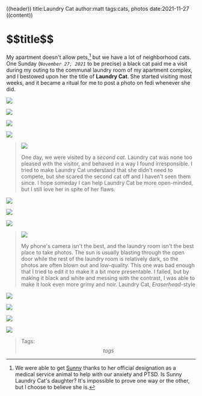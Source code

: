 ((header))
title:Laundry Cat
author:matt
tags:cats, photos
date:2021-11-27
((content))
<h1 id="pagetitle">$$title$$</h1>

My apartment doesn't allow pets,[^sunny] but we have a lot of neighborhood cats. One Sunday (*`November 27, 2021`* to be precise) a black cat paid me a visit during my outing to the communal laundry room of my apartment complex, and I bestowed upon her the title of **Laundry Cat**. She started visiting most weeks, and it became a ritual for me to post a photo on fedi whenever she did.

![](https://i.imgur.com/mBD6pAV.jpg)

![](https://i.imgur.com/SwDgwCN.jpg)

![](https://i.imgur.com/xU9EPOT.jpg)

![](https://i.imgur.com/x5to7zk.jpg)

>![](https://i.imgur.com/y9cmpk7.jpg)
>
> One day, we were visited by a *second cat*. Laundry cat was none too pleased with the visitor, and behaved in a way I found irresponsible. I tried to make Laundry Cat understand that she didn't need to compete, but she scared the second cat off and I haven't seen them since. I hope someday I can help Laundry Cat be more open-minded, but I still love her in spite of her flaws.

![](https://i.imgur.com/3Jv9B7s.jpg)

![](https://i.imgur.com/B6dnGsX.jpg)

![](https://i.imgur.com/bkAGkg1.jpg)

>![](https://i.imgur.com/Eptu7bG.jpg)
>
> My phone's camera isn't the best, and the laundry room isn't the best place to take photos. The sun is usually blasting through the open door while the rest of the laundry room is relatively dark, so the photos are often blown out and low-quality. This one was bad enough that I tried to edit it to make it a bit more presentable. I failed, but by making it black and white and messing with the contrast, I was able to make it look even more grimy and noir. Laundry Cat, *Eraserhead*-style

![](https://i.imgur.com/wICvpQM.jpg)

![](https://i.imgur.com/tOL2Afx.jpg)

![](https://i.imgur.com/F92GYg5.jpg)

![](https://i.imgur.com/gaXrEyW.jpg)

[^sunny]: We were able to get [Sunny](/sunny) thanks to her official designation as a medical service animal to help with our anxiety and PTSD. Is Sunny Laundry Cat's daughter? It's impossible to prove one way or the other, but I choose to believe she is.

>Tags: $$tags$$